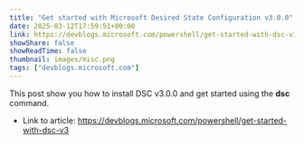 ```yaml
---
title: "Get started with Microsoft Desired State Configuration v3.0.0"
date: 2025-03-12T17:59:51+00:00
link: https://devblogs.microsoft.com/powershell/get-started-with-dsc-v3
showShare: false
showReadTime: false
thumbnail: images/misc.png
tags: ["devblogs.microsoft.com"]
---
```

This post show you how to install DSC v3.0.0 and get started using the **dsc** command.

- Link to article: https://devblogs.microsoft.com/powershell/get-started-with-dsc-v3